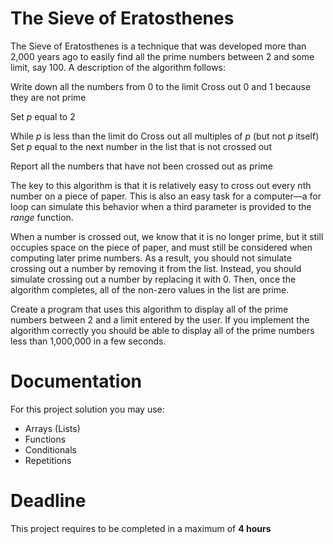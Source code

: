 # The Sieve of Eratosthenes

The Sieve of Eratosthenes is a technique that was developed more than 2,000 years ago to easily find all the 
prime numbers between 2 and some limit, say 100. A description of the algorithm follows:

Write down all the numbers from 0 to the limit Cross out 0 and 1 because they are not prime

Set *p* equal to 2

While *p* is less than the limit do
    Cross out all multiples of *p* (but not *p* itself)
    Set *p* equal to the next number in the list that is not crossed out

Report all the numbers that have not been crossed out as prime

The key to this algorithm is that it is relatively easy to cross out every nth number on a piece of paper. This is also an easy task for a computer—a for loop can simulate this behavior when a third parameter is provided to the *range* function. 

When a number is crossed out, we know that it is no longer prime, but it still occupies space on the piece of paper, and must still be considered when computing later prime numbers. As a result, you should not simulate crossing out a number by removing it from the list. Instead, you should simulate crossing out a number by replacing it with 0. Then, once the algorithm completes, all of the non-zero values in the list are prime.

Create a program that uses this algorithm to display all of the prime numbers between 2 and a limit entered by the user. 
If you implement the algorithm correctly you should be able to display all of the prime numbers less than 1,000,000 in a few seconds.

# Documentation

For this project solution you may use:

- Arrays (Lists)
- Functions
- Conditionals
- Repetitions

# Deadline

This project requires to be completed in a maximum of **4 hours**
